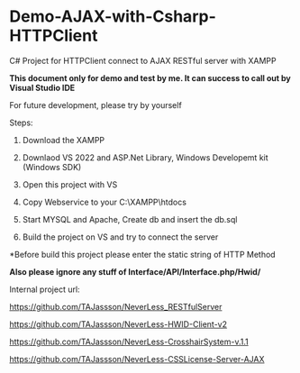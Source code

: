 # Demo-AJAX-with-Csharp-HTTPClient
C# Project for HTTPClient connect to AJAX RESTful server with XAMPP

**This document only for demo and test by me. It can success to call out by Visual Studio IDE**

For future development, please try by yourself

Steps:

1. Download the XAMPP

2. Downlaod VS 2022 and ASP.Net Library, Windows Developemt kit (Windows SDK)

3. Open this project with VS

4. Copy Webservice to your C:\XAMPP\htdocs

5. Start MYSQL and Apache, Create db and insert the db.sql

6. Build the project on VS and try to connect the server 

*Before build this project please enter the static string of HTTP Method

**Also please ignore any stuff of Interface/API/Interface.php/Hwid/**

Internal project url: 

https://github.com/TAJassson/NeverLess_RESTfulServer

https://github.com/TAJassson/NeverLess-HWID-Client-v2

https://github.com/TAJassson/NeverLess-CrosshairSystem-v.1.1

https://github.com/TAJassson/NeverLess-CSSLicense-Server-AJAX


